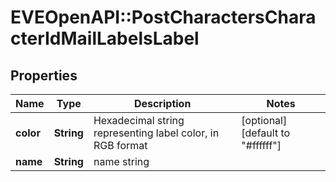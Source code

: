 # EVEOpenAPI::PostCharactersCharacterIdMailLabelsLabel

## Properties
Name | Type | Description | Notes
------------ | ------------- | ------------- | -------------
**color** | **String** | Hexadecimal string representing label color, in RGB format  | [optional] [default to &quot;#ffffff&quot;]
**name** | **String** | name string | 


